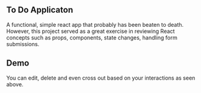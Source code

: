 ## To Do Applicaton
A functional, simple react app that probably has been beaten to death. However, this project served as a great exercise in reviewing React concepts such as props, components, state changes, handling form submissions.

## Demo



You can edit, delete and even cross out based on your interactions as seen above.
